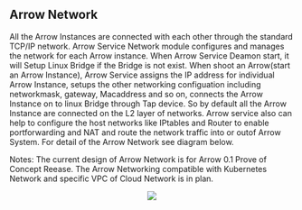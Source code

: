 ## Arrow Network 

All the Arrow Instances are connected with each other through the standard TCP/IP network. Arrow Service Network module configures and manages the network for each Arrow instance. When Arrow Service Deamon start, it will Setup Linux Bridge if the Bridge is not exist. When shoot an Arrow(start an Arrow Instance), Arrow Service assigns the IP address for individual Arrow Instance, setups the other networking configuation including networkmask, gateway, Macaddress and so on, connects the Arrow Instance on to linux Bridge through Tap device. So by default all the Arrow Instance are connected on the L2 layer of networks. Arrow service also can help to configure the host networks like IPtables and Router to enable portforwarding and NAT and route the network traffic into or outof Arrow System.
For detail of the Arrow Network see diagram below. 

Notes: The current design of Arrow Network is for Arrow 0.1 Prove of Concept Reease. The Arrow Networking compatible with Kubernetes Network and specific VPC of Cloud Network is in plan.  

<p align="center">
  <img src="https://github.com/Walnux/Arrow_Documents/blob/master/images/ArrowNetwork.png">
</p>
